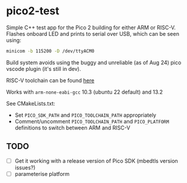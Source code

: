 # pico2-test

Simple C++ test app for the Pico 2 building for either ARM or RISC-V. Flashes onboard LED and prints to serial over USB, which can be seen using:

```sh
minicom -b 115200 -D /dev/ttyACM0
```

Build system avoids using the buggy and unreliable (as of Aug 24) pico vscode plugin (it's still in dev).

RISC-V toolchain can be found [here](https://www.embecosm.com/resources/tool-chain-downloads/#riscv-stable)

Works with `arm-none-eabi-gcc` 10.3 (ubuntu 22 default) and 13.2

See CMakeLists.txt:

- Set `PICO_SDK_PATH` and `PICO_TOOLCHAIN_PATH`  appropriately
- Comment/uncomment `PICO_TOOLCHAIN_PATH` and `PICO_PLATFORM` definitions to switch between ARM and RISC-V

## TODO

- [ ] Get it working with a release version of Pico SDK (mbedtls version issues?)
- [ ] parameterise platform